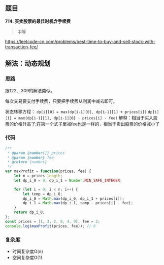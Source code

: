 ## 题目
**714. 买卖股票的最佳时机含手续费**
>中等

https://leetcode-cn.com/problems/best-time-to-buy-and-sell-stock-with-transaction-fee/

## 解法：动态规划
### 思路
跟122、309的解法类似。
  
每次交易要支付手续费，只要把手续费从利润中减去即可。

状态转移方程：
`dp[i][0] = max(dp[i-1][0], dp[i-1][1] + prices[i])`
`dp[i][1] = max(dp[i-1][1], dp[i-1][0] - prices[i] - fee)`
解释：相当于买入股票的价格升高了;在第一个式子里减fee也是一样的，相当于卖出股票的价格减小了

### 代码
```javascript
/**
 * @param {number[]} prices
 * @param {number} fee
 * @return {number}
 */
var maxProfit = function(prices, fee) {
    let n = prices.length;
    let dp_i_0 = 0, dp_i_1 = Number.MIN_SAFE_INTEGER;

    for (let i = 0; i < n; i++) {
        let temp = dp_i_0;
        dp_i_0 = Math.max(dp_i_0, dp_i_1 + prices[i]);
        dp_i_1 = Math.max(dp_i_1, temp - prices[i] - fee);
    }
    return dp_i_0;
};
const prices = [1, 3, 2, 8, 4, 9], fee = 2;
console.log(maxProfit(prices, fee)); // 8

```
### 复杂度
* 时间复杂度O(n)
* 空间复杂度O(1)